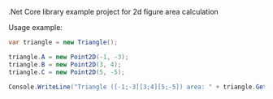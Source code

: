 .Net Core library example project for 2d figure area calculation

Usage example:

```C#
var triangle = new Triangle();

triangle.A = new Point2D(-1, -3);
triangle.B = new Point2D(3, 4);
triangle.C = new Point2D(5, -5);

Console.WriteLine("Triangle ([-1;-3][3;4][5;-5]) area: " + triangle.GetArea());
```
